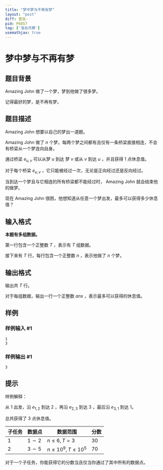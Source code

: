 ```yaml
---
title: "梦中梦与不再有梦"
layout: "post"
diff: 普及-
pid: P6857
tag: ['洛谷月赛']
usemathjax: true
---
```


# 梦中梦与不再有梦
## 题目背景

Amazing John 做了一个梦，梦到他做了很多梦。

记得最好的梦，是不再有梦。
## 题目描述

Amazing John 想要以自己的梦出一道题。

Amazing John 做了 $n$ 个梦。每两个梦之间都有且仅有一条桥梁直接相连，不会有桥梁从一个梦连向自身。

通过桥梁 $e_{u,v}$ 可以从梦 $u$ 到达 梦 $v$ 或从 $v$ 到达 $u$ ，并且获得 $1$ 点休息值。

对于每个桥梁 $e_{u,v}$ ，它只能被经过一次，无论是正向经过还是反向经过。

当到达一个梦且与它相连的所有桥梁都不能经过时， Amazing John 就会结束他的做梦。

现在 Amazing John 很困，他想知道从任意一个梦出发，最多可以获得多少休息值？
## 输入格式

**本题有多组数据。**

第一行包含一个正整数 $T$ ，表示有 $T$ 组数据。

接下来有 $T$ 行，每行包含一个正整数 $n$ ，表示他做了 $n$ 个梦。
## 输出格式

输出共 $T$ 行。

对于每组数据，输出一行一个正整数 $ans$ ，表示最多可以获得的休息值。
## 样例

### 样例输入 #1
```
1
3
```
### 样例输出 #1
```
3
```
## 提示

样例解释：

从 $1$ 出发，沿 $e_{1,2}$ 到达 $2$ ，再沿 $e_{2,3}$ 到达 $3$ ，最后沿 $e_{3,1}$ 到达 $1$。

总共获得了 $3$ 点休息值。

|子任务|数据点|数据范围|分数|
-|-|-|-|
|$1$|$1\sim2$|$n≤6,T=3$|$30$|
|$2$|$3\sim5$|$n≤10^9,T≤10^5$|$70$|

对于一个子任务，你能获得它的分数当且仅当你通过了其中所有的数据点。
